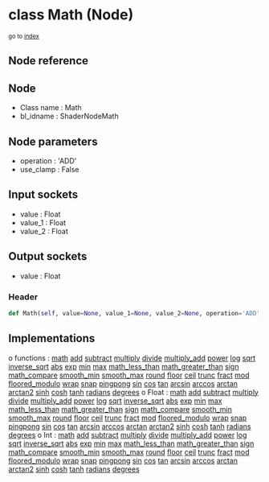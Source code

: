 # class Math (Node)

<sub>go to [index](/docs/index.md)</sub>

## Node reference

Node
----
 - Class name : Math
 - bl_idname : ShaderNodeMath

Node parameters
---------------
 - operation : 'ADD'
 - use_clamp : False

Input sockets
-------------
 - value : Float
 - value_1 : Float
 - value_2 : Float

Output sockets
--------------
 - value : Float

### Header

``` python
def Math(self, value=None, value_1=None, value_2=None, operation='ADD', use_clamp=False, node_label=None, node_color=None):
```

## Implementations

o functions : [math](#math) [add](#add) [subtract](#subtract) [multiply](#multiply) [divide](#divide) [multiply_add](#multiply_add) [power](#power) [log](#log) [sqrt](#sqrt) [inverse_sqrt](#inverse_sqrt) [abs](#abs) [exp](#exp) [min](#min) [max](#max) [math_less_than](#math_less_than) [math_greater_than](#math_greater_than) [sign](#sign) [math_compare](#math_compare) [smooth_min](#smooth_min) [smooth_max](#smooth_max) [round](#round) [floor](#floor) [ceil](#ceil) [trunc](#trunc) [fract](#fract) [mod](#mod) [floored_modulo](#floored_modulo) [wrap](#wrap) [snap](#snap) [pingpong](#pingpong) [sin](#sin) [cos](#cos) [tan](#tan) [arcsin](#arcsin) [arccos](#arccos) [arctan](#arctan) [arctan2](#arctan2) [sinh](#sinh) [cosh](#cosh) [tanh](#tanh) [radians](#radians) [degrees](#degrees)
o Float : [math](#math) [add](#add) [subtract](#subtract) [multiply](#multiply) [divide](#divide) [multiply_add](#multiply_add) [power](#power) [log](#log) [sqrt](#sqrt) [inverse_sqrt](#inverse_sqrt) [abs](#abs) [exp](#exp) [min](#min) [max](#max) [math_less_than](#math_less_than) [math_greater_than](#math_greater_than) [sign](#sign) [math_compare](#math_compare) [smooth_min](#smooth_min) [smooth_max](#smooth_max) [round](#round) [floor](#floor) [ceil](#ceil) [trunc](#trunc) [fract](#fract) [mod](#mod) [floored_modulo](#floored_modulo) [wrap](#wrap) [snap](#snap) [pingpong](#pingpong) [sin](#sin) [cos](#cos) [tan](#tan) [arcsin](#arcsin) [arccos](#arccos) [arctan](#arctan) [arctan2](#arctan2) [sinh](#sinh) [cosh](#cosh) [tanh](#tanh) [radians](#radians) [degrees](#degrees) 
o Int : [math](#math) [add](#add) [subtract](#subtract) [multiply](#multiply) [divide](#divide) [multiply_add](#multiply_add) [power](#power) [log](#log) [sqrt](#sqrt) [inverse_sqrt](#inverse_sqrt) [abs](#abs) [exp](#exp) [min](#min) [max](#max) [math_less_than](#math_less_than) [math_greater_than](#math_greater_than) [sign](#sign) [math_compare](#math_compare) [smooth_min](#smooth_min) [smooth_max](#smooth_max) [round](#round) [floor](#floor) [ceil](#ceil) [trunc](#trunc) [fract](#fract) [mod](#mod) [floored_modulo](#floored_modulo) [wrap](#wrap) [snap](#snap) [pingpong](#pingpong) [sin](#sin) [cos](#cos) [tan](#tan) [arcsin](#arcsin) [arccos](#arccos) [arctan](#arctan) [arctan2](#arctan2) [sinh](#sinh) [cosh](#cosh) [tanh](#tanh) [radians](#radians) [degrees](#degrees) 

